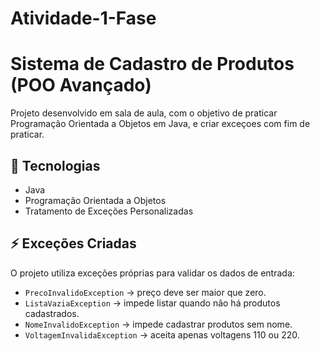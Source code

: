 # Atividade-1-Fase

# Sistema de Cadastro de Produtos (POO Avançado)

Projeto desenvolvido em sala de aula, com o objetivo de praticar Programação Orientada a Objetos em Java, e criar exceçoes com fim de praticar.  

## 🚀 Tecnologias
- Java
- Programação Orientada a Objetos
- Tratamento de Exceções Personalizadas

## ⚡ Exceções Criadas
O projeto utiliza exceções próprias para validar os dados de entrada:

- `PrecoInvalidoException` → preço deve ser maior que zero.
- `ListaVaziaException` → impede listar quando não há produtos cadastrados.
- `NomeInvalidoException` → impede cadastrar produtos sem nome.
- `VoltagemInvalidaException` → aceita apenas voltagens 110 ou 220.


